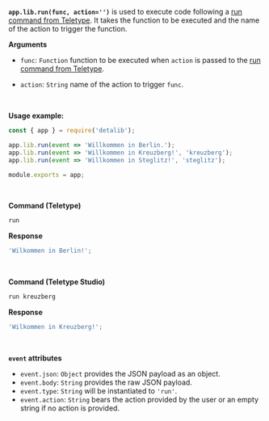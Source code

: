 **`app.lib.run(func, action='')`** is used to execute code following a [run command from Teletype](/use/run). It takes the function to be executed and the name of the action to trigger the function.

**Arguments**

- `func`: `Function` function to be executed when `action` is passed to the [run command from Teletype](/use/run).

- `action`: `String` name of the action to trigger `func`.

<br />

**Usage example:**

```javascript
const { app } = require('detalib');

app.lib.run(event => 'Willkommen in Berlin.');
app.lib.run(event => 'Willkommen in Kreuzberg!', 'kreuzberg');
app.lib.run(event => 'Willkommen in Steglitz!', 'steglitz');

module.exports = app;
```

<br />

**Command (Teletype)**

```ruby
run
```

**Response**

```javascript
'Wilkommen in Berlin!';
```

<br />

**Command (Teletype Studio)**

```ruby
run kreuzberg
```

**Response**

```javascript
'Wilkommen in Kreuzberg!';
```

<br />

**`event` attributes**

- `event.json`: `Object` provides the JSON payload as an object.
- `event.body`: `String` provides the raw JSON payload.
- `event.type`: `String` will be instantiated to `'run'`.
- `event.action`: `String` bears the action provided by the user or an empty string if no action is provided.
